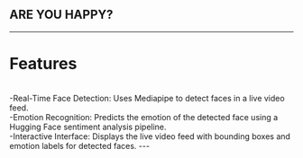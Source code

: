 ## ARE YOU HAPPY? ##
---
# Features<br>
<br>
-Real-Time Face Detection: Uses Mediapipe to detect faces in a live video feed.<br>
-Emotion Recognition: Predicts the emotion of the detected face using a Hugging Face sentiment analysis pipeline.<br>
-Interactive Interface: Displays the live video feed with bounding boxes and emotion labels for detected faces.
---
